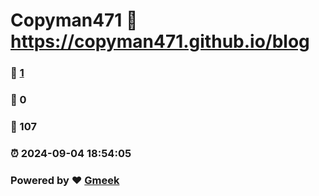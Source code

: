 # Copyman471 :link: https://copyman471.github.io/blog 
### :page_facing_up: [1](https://copyman471.github.io/blog/tag.html) 
### :speech_balloon: 0 
### :hibiscus: 107 
### :alarm_clock: 2024-09-04 18:54:05 
### Powered by :heart: [Gmeek](https://github.com/Meekdai/Gmeek)
